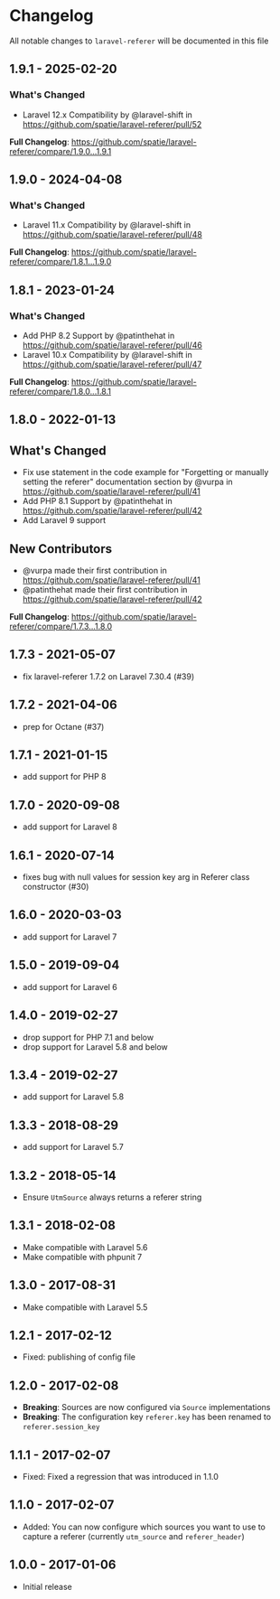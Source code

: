 # Changelog

All notable changes to `laravel-referer` will be documented in this file

## 1.9.1 - 2025-02-20

### What's Changed

* Laravel 12.x Compatibility by @laravel-shift in https://github.com/spatie/laravel-referer/pull/52

**Full Changelog**: https://github.com/spatie/laravel-referer/compare/1.9.0...1.9.1

## 1.9.0 - 2024-04-08

### What's Changed

* Laravel 11.x Compatibility by @laravel-shift in https://github.com/spatie/laravel-referer/pull/48

**Full Changelog**: https://github.com/spatie/laravel-referer/compare/1.8.1...1.9.0

## 1.8.1 - 2023-01-24

### What's Changed

- Add PHP 8.2 Support by @patinthehat in https://github.com/spatie/laravel-referer/pull/46
- Laravel 10.x Compatibility by @laravel-shift in https://github.com/spatie/laravel-referer/pull/47

**Full Changelog**: https://github.com/spatie/laravel-referer/compare/1.8.0...1.8.1

## 1.8.0 - 2022-01-13

## What's Changed

- Fix use statement in the code example for "Forgetting or manually setting the referer" documentation section by @vurpa in https://github.com/spatie/laravel-referer/pull/41
- Add PHP 8.1 Support by @patinthehat in https://github.com/spatie/laravel-referer/pull/42
- Add Laravel 9 support

## New Contributors

- @vurpa made their first contribution in https://github.com/spatie/laravel-referer/pull/41
- @patinthehat made their first contribution in https://github.com/spatie/laravel-referer/pull/42

**Full Changelog**: https://github.com/spatie/laravel-referer/compare/1.7.3...1.8.0

## 1.7.3 - 2021-05-07

- fix laravel-referer 1.7.2 on Laravel 7.30.4 (#39)

## 1.7.2 - 2021-04-06

- prep for Octane (#37)

## 1.7.1 - 2021-01-15

- add support for PHP 8

## 1.7.0 - 2020-09-08

- add support for Laravel 8

## 1.6.1 - 2020-07-14

- fixes bug with null values for session key arg in Referer class constructor (#30)

## 1.6.0 - 2020-03-03

- add support for Laravel 7

## 1.5.0 - 2019-09-04

- add support for Laravel 6

## 1.4.0 - 2019-02-27

- drop support for PHP 7.1 and below
- drop support for Laravel 5.8 and below

## 1.3.4 - 2019-02-27

- add support for Laravel 5.8

## 1.3.3 - 2018-08-29

- add support for Laravel 5.7

## 1.3.2 - 2018-05-14

- Ensure `UtmSource` always returns a referer string

## 1.3.1 - 2018-02-08

- Make compatible with Laravel 5.6
- Make compatible with phpunit 7

## 1.3.0 - 2017-08-31

- Make compatible with Laravel 5.5

## 1.2.1 - 2017-02-12

- Fixed: publishing of config file

## 1.2.0 - 2017-02-08

- **Breaking**: Sources are now configured via `Source` implementations
- **Breaking**: The configuration key `referer.key` has been renamed to `referer.session_key`

## 1.1.1 - 2017-02-07

- Fixed: Fixed a regression that was introduced in 1.1.0

## 1.1.0 - 2017-02-07

- Added: You can now configure which sources you want to use to capture a referer (currently `utm_source` and `referer_header`)

## 1.0.0 - 2017-01-06

- Initial release
